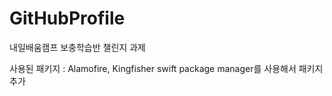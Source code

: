 # GitHubProfile

내일배움캠프 보충학습반 챌린지 과제

사용된 패키지 : Alamofire, Kingfisher
swift package manager를 사용해서 패키지 추가
